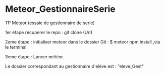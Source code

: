 # Meteor_GestionnaireSerie
TP Meteor (essaie de gestionnaire de serie)

1er étape récuperer le repo : git clone (Url)


2eme étape : initialiser meteor dans le dossier Git : $ meteor npm install ,via le terminal


3eme étape : Lancer météor.

Le dossier correspondant au gestionnaire d'elève est : "eleve_Gest"
